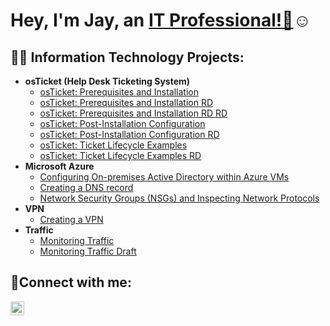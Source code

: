 
<h1>Hey, I'm Jay, an <a href="https://linkedin.com/in/jay-j-9386b9297">IT Professional!👋</a>☺</h1>

<h2>👨‍💻 Information Technology Projects:</h2>

- <b>osTicket (Help Desk Ticketing System)</b>
  - [osTicket: Prerequisites and Installation](https://github.com/jaysixco/osticket-prereqs)
  - [osTicket: Prerequisites and Installation RD](https://github.com/jaysixco/osticket-rd)
  - [osTicket: Prerequisites and Installation RD RD](https://github.com/jaysixco/osticket-rd-rd)
  - [osTicket: Post-Installation Configuration](https://github.com/jaysixco/post-install-config)
  - [osTicket: Post-Installation Configuration RD](https://github.com/jaysixco/post-install-config-rd)
  - [osTicket: Ticket Lifecycle Examples](https://github.com/jaysixco/ticket-lifecycle)
  - [osTicket: Ticket Lifecycle Examples RD](https://github.com/jaysixco/ticket-lifecycle-rd)
- <b>Microsoft Azure</b>
  - [Configuring On-premises Active Directory within Azure VMs](https://github.com/jaysixco/configure-ad)
  - [Creating a DNS record](https://github.com/jaysixco/creating-dns-record)
  - [Network Security Groups (NSGs) and Inspecting Network Protocols](https://github.com/jaysixco/azure-network-protocols)
- <b>VPN</b>
  - [Creating a VPN](https://github.com/jaysixco/creating-vpn)
- <b>Traffic</b>
  - [Monitoring Traffic](https://github.com/jaysixco/monitoring-traffic)
  - [Monitoring Traffic Draft](https://github.com/jaysixco/monitoring-traffic-rd)

<h2>🤳Connect with me:</h2>

[<img align="left" alt="Jay | LinkedIn" width="22px" src="https://cdn.jsdelivr.net/npm/simple-icons@v3/icons/linkedin.svg" />][linkedin]

[linkedin]: https://linkedin.com/in/jay-j-9386b9297


<!--
**jaysixco/jaysixco** is a ✨ _special_ ✨ repository because its `README.md` (this file) appears on your GitHub profile.

Here are some ideas to get you started:

- 🔭 I’m currently working on ...
- 🌱 I’m currently learning ...
- 👯 I’m looking to collaborate on ...
- 🤔 I’m looking for help with ...
- 💬 Ask me about ...
- 📫 How to reach me: ...
- 😄 Pronouns: ...
- ⚡ Fun fact: ...
-->
